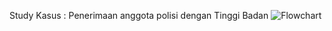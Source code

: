 Study Kasus : Penerimaan anggota polisi dengan Tinggi Badan
![Flowchart](https://github.com/IhsanNafis123/VSCODE/assets/145647779/572d3d8d-bd17-4b6b-8a10-137b09c14887)
